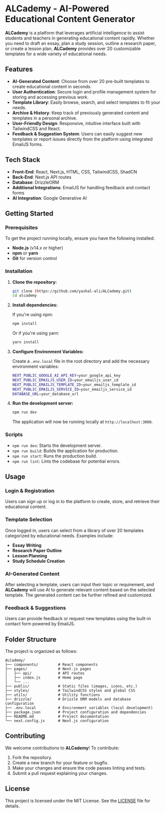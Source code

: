 

# **ALCademy - AI-Powered Educational Content Generator**

**ALCademy** is a platform that leverages artificial intelligence to assist students and teachers in generating educational content rapidly. Whether you need to draft an essay, plan a study session, outline a research paper, or create a lesson plan, **ALCademy** provides over 20 customizable templates for a wide variety of educational needs.

## **Features**
- **AI-Generated Content**: Choose from over 20 pre-built templates to create educational content in seconds.
- **User Authentication**: Secure login and profile management system for storing and accessing previous work.
- **Template Library**: Easily browse, search, and select templates to fit your needs.
- **Archive & History**: Keep track of previously generated content and templates in a personal archive.
- **User-Friendly Design**: Responsive, intuitive interface built with TailwindCSS and React.
- **Feedback & Suggestion System**: Users can easily suggest new templates or report issues directly from the platform using integrated EmailJS forms.

## **Tech Stack**
- **Front-End**: React, Next.js, HTML, CSS, TailwindCSS, ShadCN
- **Back-End**: Next.js API routes
- **Database**: DrizzleORM
- **Additional Integrations**: EmailJS for handling feedback and contact forms
- **AI Integration**: Google Generative AI

## **Getting Started**

### **Prerequisites**
To get the project running locally, ensure you have the following installed:
- **Node.js** (v14.x or higher)
- **npm** or **yarn**
- **Git** for version control

### **Installation**

1. **Clone the repository:**

   ```bash
   git clone (https://github.com/yashal-ali/ALCademy.git)
   cd alcademy
   ```

2. **Install dependencies:**

   If you're using npm:

   ```bash
   npm install
   ```

   Or if you're using yarn:

   ```bash
   yarn install
   ```

3. **Configure Environment Variables:**

   Create a `.env.local` file in the root directory and add the necessary environment variables:

   ```bash
   NEXT_PUBLIC_GOOGLE_AI_API_KEY=your_google_api_key
   NEXT_PUBLIC_EMAILJS_USER_ID=your_emailjs_user_id
   NEXT_PUBLIC_EMAILJS_TEMPLATE_ID=your_emailjs_template_id
   NEXT_PUBLIC_EMAILJS_SERVICE_ID=your_emailjs_service_id
   DATABASE_URL=your_database_url
   ```

4. **Run the development server:**

   ```bash
   npm run dev
   ```

   The application will now be running locally at `http://localhost:3000`.

### **Scripts**

- `npm run dev`: Starts the development server.
- `npm run build`: Builds the application for production.
- `npm run start`: Runs the production build.
- `npm run lint`: Lints the codebase for potential errors.

## **Usage**

### **Login & Registration**
Users can sign up or log in to the platform to create, store, and retrieve their educational content.

### **Template Selection**
Once logged in, users can select from a library of over 20 templates categorized by educational needs. Examples include:
- **Essay Writing**
- **Research Paper Outline**
- **Lesson Planning**
- **Study Schedule Creation**

### **AI-Generated Content**
After selecting a template, users can input their topic or requirement, and **ALCademy** will use AI to generate relevant content based on the selected template. The generated content can be further refined and customized.

### **Feedback & Suggestions**
Users can provide feedback or request new templates using the built-in contact form powered by EmailJS.

## **Folder Structure**

The project is organized as follows:

```
ALCademy/
├── components/         # React components
├── pages/              # Next.js pages
│   ├── api/            # API routes
│   ├── index.js        # Home page
│   └── ...             
├── public/             # Static files (images, icons, etc.)
├── styles/             # TailwindCSS styles and global CSS
├── utils/              # Utility functions
├── drizzle/            # Drizzle ORM models and database configuration
├── .env.local          # Environment variables (local development)
├── package.json        # Project configuration and dependencies
├── README.md           # Project documentation
└── next.config.js      # Next.js configuration
```


## **Contributing**

We welcome contributions to **ALCademy**! To contribute:
1. Fork the repository.
2. Create a new branch for your feature or bugfix.
3. Make your changes and ensure the code passes linting and tests.
4. Submit a pull request explaining your changes.

## **License**

This project is licensed under the MIT License. See the [LICENSE](LICENSE) file for details.
